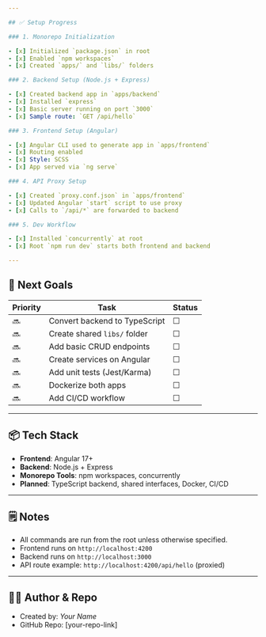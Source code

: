 ```yaml
---

## ✅ Setup Progress

### 1. Monorepo Initialization

- [x] Initialized `package.json` in root
- [x] Enabled `npm workspaces`
- [x] Created `apps/` and `libs/` folders

### 2. Backend Setup (Node.js + Express)

- [x] Created backend app in `apps/backend`
- [x] Installed `express`
- [x] Basic server running on port `3000`
- [x] Sample route: `GET /api/hello`

### 3. Frontend Setup (Angular)

- [x] Angular CLI used to generate app in `apps/frontend`
- [x] Routing enabled
- [x] Style: SCSS
- [x] App served via `ng serve`

### 4. API Proxy Setup

- [x] Created `proxy.conf.json` in `apps/frontend`
- [x] Updated Angular `start` script to use proxy
- [x] Calls to `/api/*` are forwarded to backend

### 5. Dev Workflow

- [x] Installed `concurrently` at root
- [x] Root `npm run dev` starts both frontend and backend

---
```


## 🚀 Next Goals

| Priority | Task                          | Status |
| -------- | ----------------------------- | ------ |
| 🔜       | Convert backend to TypeScript | ☐      |
| 🔜       | Create shared `libs/` folder  | ☐      |
| 🔜       | Add basic CRUD endpoints      | ☐      |
| 🔜       | Create services on Angular    | ☐      |
| 🔜       | Add unit tests (Jest/Karma)   | ☐      |
| 🔜       | Dockerize both apps           | ☐      |
| 🔜       | Add CI/CD workflow            | ☐      |

---

## 📦 Tech Stack

- **Frontend**: Angular 17+
- **Backend**: Node.js + Express
- **Monorepo Tools**: npm workspaces, concurrently
- **Planned**: TypeScript backend, shared interfaces, Docker, CI/CD

---

## 🗒 Notes

- All commands are run from the root unless otherwise specified.
- Frontend runs on `http://localhost:4200`
- Backend runs on `http://localhost:3000`
- API route example: `http://localhost:4200/api/hello` (proxied)

---

## 👨‍💻 Author & Repo

- Created by: _Your Name_
- GitHub Repo: [your-repo-link]
